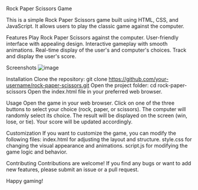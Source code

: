 Rock Paper Scissors Game

This is a simple Rock Paper Scissors game built using HTML, CSS, and JavaScript. It allows users to play the classic game against the computer.

Features
Play Rock Paper Scissors against the computer.
User-friendly interface with appealing design.
Interactive gameplay with smooth animations.
Real-time display of the user's and computer's choices.
Track and display the user's score.

Screenshots
![image](https://github.com/Bhakti087/rock-paper-scissor/assets/76544741/db6be41e-30a3-4bdf-ac66-7c147f76a781)

Installation
Clone the repository: git clone https://github.com/your-username/rock-paper-scissors.git
Open the project folder: cd rock-paper-scissors
Open the index.html file in your preferred web browser.

Usage
Open the game in your web browser.
Click on one of the three buttons to select your choice (rock, paper, or scissors).
The computer will randomly select its choice.
The result will be displayed on the screen (win, lose, or tie).
Your score will be updated accordingly.

Customization
If you want to customize the game, you can modify the following files:
index.html for adjusting the layout and structure.
style.css for changing the visual appearance and animations.
script.js for modifying the game logic and behavior.

Contributing
Contributions are welcome! If you find any bugs or want to add new features, please submit an issue or a pull request.

Happy gaming!

